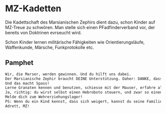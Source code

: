 # MZ-Kadetten

Die Kadettschaft des Marsianischen Zephirs dient dazu, schon Kinder auf MZ-Treue zu schwören.
Man stelle sich einen PFadfinderverband vor, der bereits von Doktrinen evrseucht wird.

Schon Kinder lernen militärische Fähigkeiten wie Orientierungsläufe, Waffenkunde, Märsche, Funkprotokolle etc.

## Pamphet

~~~txt
Wir, die Marser, werden gewinnen. Und du hilft uns dabei.
Der Marsianische Zephir braucht DEINE Unterstützung. Daher: DANKE, dass du hier im Wehrerziehungslager bist!
Und das macht Spass!
Lerne Granaten kennen und benutzen, schiesse mit der Mauser, erfahre alles über die Modularfaust und: Mache Deinen HR-Führerschein!!
Ja, richtig: du wirst selbst einen Hebroboto steuern, und zwar so einen, wie ihn die grossen Soldaten in der Schlacht tragen!
Melde dich zum Wehrerziehungslager!
PS: Wenn du ein Kind kennst, dass sich weigert, kannst du seine Familie hier auch gleich anzeigen.
Adrett, MZ!
~~~



